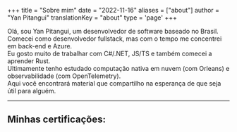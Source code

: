 +++
title = "Sobre mim"
date = "2022-11-16"
aliases = ["about"]
author = "Yan Pitangui"
translationKey = "about"
type = 'page'
+++

Olá, sou Yan Pitangui, um desenvolvedor de software baseado no Brasil.
<br/>
Comecei como desenvolvedor fullstack, mas com o tempo me concentrei em back-end e Azure.
<br/>
Eu gosto muito de trabalhar com C#/.NET, JS/TS e também comecei a aprender Rust.
<br/>
Ultimamente tenho estudado computação nativa em nuvem (com Orleans) e observabilidade (com OpenTelemetry).
<br/>
Aqui você encontrará material que compartilho na esperança de que seja útil para alguém.


<hr/>

<h2> Minhas certificações: </h2>
<br/>
<br/>

<div data-iframe-width="350" data-iframe-height="270" data-share-badge-id="b37f8850-6310-47e6-a07c-ce5aef942bb8" data-share-badge-host="https://www.credly.com"></div><script type="text/javascript" async src="//cdn.credly.com/assets/utilities/embed.js"></script>
<div data-iframe-width="350" data-iframe-height="270" data-share-badge-id="39606c60-f569-454d-954f-97f40dbc6882" data-share-badge-host="https://www.credly.com"></div><script type="text/javascript" async src="//cdn.credly.com/assets/utilities/embed.js"></script>



